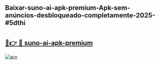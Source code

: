 ## Baixar-suno-ai-apk-premium-Apk-sem-anúncios-desbloqueado-completamente-2025-#5dthi

# <h2><a href="https://ainizakaria.my?title=suno-ai-apk-premium&ref=22M">🔗👉 🔴 suno-ai-apk-premium</a></h2>

[![acn](https://github.com/user-attachments/assets/0f9c940e-d8b0-45ae-aac7-cd30a18b3e1c)](https://ainizakaria.my?title=suno-ai-apk-premium&ref=22M)

